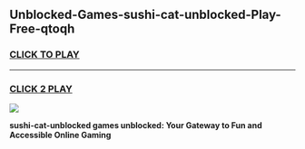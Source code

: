 
## Unblocked-Games-sushi-cat-unblocked-Play-Free-qtoqh
<h3>
<a href="https://premium76.site?title=sushi-cat-unblocked&ref=21A">CLICK TO PLAY</a></h3>
<hr>

<h3>
<a href="https://premium76.site?title=sushi-cat-unblocked&ref=21A">CLICK 2 PLAY</a>
  
</h3>

<a href="https://premium76.site?title=sushi-cat-unblocked&ref=21A"><img src="https://clearcache.store/games.png"></a>


**sushi-cat-unblocked games unblocked: Your Gateway to Fun and Accessible Online Gaming**
